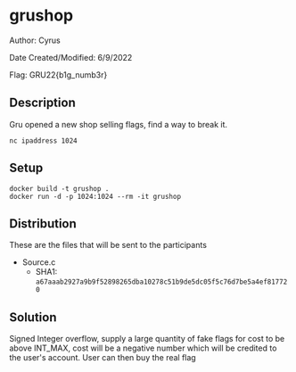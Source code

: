 # grushop

Author: Cyrus

Date Created/Modified: 6/9/2022

Flag: GRU22{b1g_numb3r}

## Description
Gru opened a new shop selling flags, find a way to break it.

`nc ipaddress 1024`

## Setup
```
docker build -t grushop .
docker run -d -p 1024:1024 --rm -it grushop
```

## Distribution
These are the files that will be sent to the participants
- Source.c
    - SHA1: `a67aaab2927a9b9f52898265dba10278c51b9de5dc05f5c76d7be5a4ef817720`

## Solution
Signed Integer overflow, supply a large quantity of fake flags for cost to be above INT_MAX, cost will be a negative number which will be credited to the user's account. User can then buy the real flag